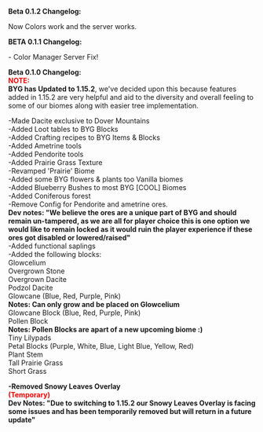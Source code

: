 <p><strong>Beta 0.1.2 Changelog:</strong></p>
<p>Now Colors work and the server works.</p>

<p><strong>BETA 0.1.1 Changelog:</strong></p>
<p>- Color Manager Server Fix!</p>

<p><strong>Beta 0.1.0 Changelog:</strong> <br /><strong><span style="color: #ff0000;">NOTE:</span></strong><br /><strong>BYG has Updated to 1.15.2</strong>, we've decided upon this because features added in 1.15.2 are very helpful and aid to the diversity and overall feeling to some of our biomes along with easier tree implementation.</p>

<p>-Made Dacite exclusive to Dover Mountains<br />-Added Loot tables to BYG Blocks<br />-Added Crafting recipes to BYG Items &amp; Blocks<br />-Added Ametrine tools<br />-Added Pendorite tools<br />-Added Prairie Grass Texture<br />-Revamped 'Prairie' Biome<br />-Added some BYG flowers &amp; plants too Vanilla biomes<br />-Added Blueberry Bushes to most BYG [COOL] Biomes<br />-Added Coniferous forest <br />-Remove Config for Pendorite and ametrine ores.<br /><strong>Dev notes: "We believe the ores are a unique part of BYG and should remain un-tampered, as we are all for player choice this is one option we would like to remain locked as it would ruin the player experience if these ores got disabled or lowered/raised"</strong><br />-Added functional saplings<br />-Added the following blocks:<br />Glowcelium<br />Overgrown Stone<br />Overgrown Dacite<br />Podzol Dacite<br />Glowcane (Blue, Red, Purple, Pink)<br /><strong>Notes: Can only grow and be placed on Glowcelium</strong><br />Glowcane Block (Blue, Red, Purple, Pink)<br />Pollen Block<br /><strong>Notes: Pollen Blocks are apart of a new upcoming biome :)</strong><br />Tiny Lilypads<br />Petal Blocks (Purple, White, Blue, Light Blue, Yellow, Red)<br />Plant Stem<br />Tall Prairie Grass<br />Short Grass</p>
<p><strong>-Removed Snowy Leaves Overlay</strong><br /><span style="color: #ff0000;"><strong>(Temporary)</strong></span><br /><strong>Dev Notes: "Due to switching to 1.15.2 our Snowy Leaves Overlay is facing some issues and has been temporarily removed but will return in a future update"</strong></p>
<p>&nbsp;</p>
